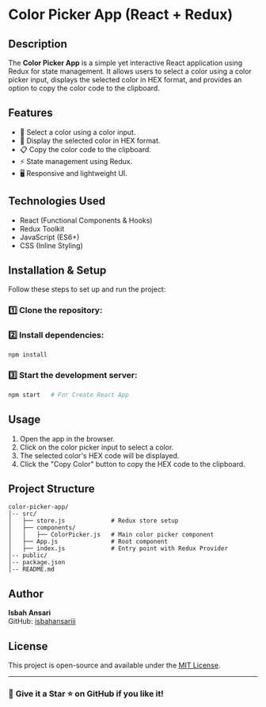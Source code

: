 # Color Picker App (React + Redux)

## Description
The **Color Picker App** is a simple yet interactive React application using Redux for state management. It allows users to select a color using a color picker input, displays the selected color in HEX format, and provides an option to copy the color code to the clipboard.

## Features
- 🎨 Select a color using a color input.
- 📌 Display the selected color in HEX format.
- 📋 Copy the color code to the clipboard.
- ⚡ State management using Redux.
- 🖥️ Responsive and lightweight UI.

## Technologies Used
- React (Functional Components & Hooks)
- Redux Toolkit
- JavaScript (ES6+)
- CSS (Inline Styling)

## Installation & Setup
Follow these steps to set up and run the project:

### 1️⃣ Clone the repository:

### 2️⃣ Install dependencies:
```bash
npm install
```

### 3️⃣ Start the development server:
```bash
npm start   # For Create React App
```

## Usage
1. Open the app in the browser.
2. Click on the color picker input to select a color.
3. The selected color's HEX code will be displayed.
4. Click the "Copy Color" button to copy the HEX code to the clipboard.

## Project Structure
```
color-picker-app/
│-- src/
│   ├── store.js             # Redux store setup
│   ├── components/
│   │   ├── ColorPicker.js   # Main color picker component
│   ├── App.js               # Root component
│   ├── index.js             # Entry point with Redux Provider
│-- public/
│-- package.json
│-- README.md
```

## Author
**Isbah Ansari**  
GitHub: [isbahansariii](https://github.com/isbahansariii)

## License
This project is open-source and available under the [MIT License](LICENSE).

---

### 🌟 **Give it a Star ⭐ on GitHub if you like it!**  
